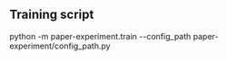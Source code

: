 

## Training script
python -m paper-experiment.train --config_path paper-experiment/config_path.py
